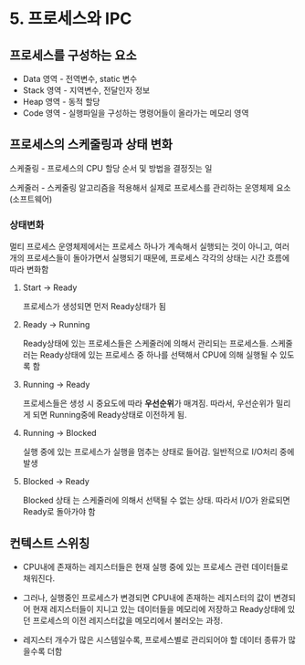 # 5. 프로세스와 IPC



## 프로세스를 구성하는 요소

- Data 영역 - 전역변수, static 변수
- Stack 영역 - 지역변수, 전달인자 정보
- Heap 영역 - 동적 할당
- Code 영역 - 실행파일을 구성하는 명령어들이 올라가는 메모리 영역



## 프로세스의 스케줄링과 상태 변화

스케줄링 - 프로세스의 CPU 할당 순서 및 방법을 결정짓는 일

스케줄러 - 스케줄링 알고리즘을 적용해서 실제로 프로세스를 관리하는 운영체제 요소(소프트웨어)

### 상태변화

멀티 프로세스 운영체제에서는 프로세스 하나가 계속해서 실행되는 것이 아니고, 여러 개의 프로세스들이 돌아가면서 실행되기 때문에, 프로세스 각각의 상태는 시간 흐름에 따라 변화함

1. Start -> Ready

   프로세스가 생성되면 먼저 Ready상태가 됨

2. Ready -> Running

   Ready상태에 있는 프로세스들은 스케줄러에 의해서 관리되는 프로세스들. 스케줄러는 Ready상태에 있는 프로세스 중 하나를 선택해서 CPU에 의해 실행될 수 있도록 함

3. Running -> Ready

   프로세스들은 생성 시 중요도에 따라 **우선순위**가 매겨짐. 따라서, 우선순위가 밀리게 되면 Running중에 Ready상태로 이전하게 됨.

4. Running -> Blocked

   실행 중에 있는 프로세스가 실행을 멈추는 상태로 들어감. 일반적으로 I/O처리 중에 발생

5. Blocked -> Ready

   Blocked 상태 는 스케줄러에 의해서 선택될 수 없는 상태. 따라서 I/O가 완료되면 Ready로 돌아가야 함



## 컨텍스트 스위칭

- CPU내에 존재하는 레지스터들은 현재 실행 중에 있는 프로세스 관련 데이터들로 채워진다.


- 그러나, 실행중인 프로세스가 변경되면 CPU내에 존재하는 레지스터의 값이 변경되어 현재 레지스터들이 지니고 있는 데이터들을 메모리에 저장하고 Ready상태에 있던 프로세스의 이전 레지스터값을 메모리에서 불러오는 과정.


- 레지스터 개수가 많은 시스템일수록, 프로세스별로 관리되어야 할 데이터 종류가 많을수록 더함

